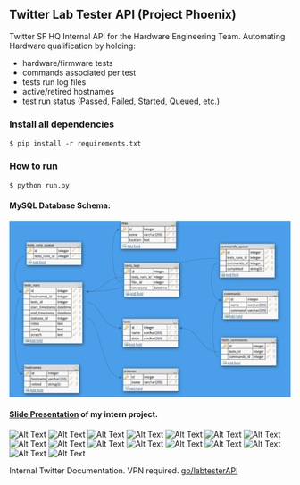 ## Twitter Lab Tester API (Project Phoenix) 

Twitter SF HQ Internal API for the Hardware Engineering Team. 
Automating Hardware qualification by holding:
* hardware/firmware tests
* commands associated per test
* tests run log files
* active/retired hostnames
* test run status (Passed, Failed, Started, Queued, etc.)

### Install all dependencies
```
$ pip install -r requirements.txt
```

### How to run
```
$ python run.py
```

#### MySQL Database Schema:
![Alt Text](https://github.com/jimenezjose/Phoenix/blob/master/docs/files/images/Twitter%20LabTester%20API%20Schema.png)

#### [Slide Presentation](https://github.com/jimenezjose/Twitter-Lab-Tester-Api/blob/master/docs/files/Labtester.pdf) of my intern project.
![Alt Text](https://github.com/jimenezjose/Twitter-Lab-Tester-Api/blob/master/docs/files/slides/Labtester-1.png)
![Alt Text](https://github.com/jimenezjose/Twitter-Lab-Tester-Api/blob/master/docs/files/slides/Labtester-2.png)
![Alt Text](https://github.com/jimenezjose/Twitter-Lab-Tester-Api/blob/master/docs/files/slides/Labtester-3.png)
![Alt Text](https://github.com/jimenezjose/Twitter-Lab-Tester-Api/blob/master/docs/files/slides/Labtester-4.png)
![Alt Text](https://github.com/jimenezjose/Twitter-Lab-Tester-Api/blob/master/docs/files/slides/Labtester-5.png)
![Alt Text](https://github.com/jimenezjose/Twitter-Lab-Tester-Api/blob/master/docs/files/slides/Labtester-6.png)
![Alt Text](https://github.com/jimenezjose/Twitter-Lab-Tester-Api/blob/master/docs/files/slides/Labtester-7.png)
![Alt Text](https://github.com/jimenezjose/Twitter-Lab-Tester-Api/blob/master/docs/files/slides/Labtester-8.png)
![Alt Text](https://github.com/jimenezjose/Twitter-Lab-Tester-Api/blob/master/docs/files/slides/Labtester-9.png)
![Alt Text](https://github.com/jimenezjose/Twitter-Lab-Tester-Api/blob/master/docs/files/slides/Labtester-10.png)
![Alt Text](https://github.com/jimenezjose/Twitter-Lab-Tester-Api/blob/master/docs/files/slides/Labtester-11.png)
![Alt Text](https://github.com/jimenezjose/Twitter-Lab-Tester-Api/blob/master/docs/files/slides/Labtester-12.png)
![Alt Text](https://github.com/jimenezjose/Twitter-Lab-Tester-Api/blob/master/docs/files/slides/Labtester-13.png)
![Alt Text](https://github.com/jimenezjose/Twitter-Lab-Tester-Api/blob/master/docs/files/slides/Labtester-14.png)
![Alt Text](https://github.com/jimenezjose/Twitter-Lab-Tester-Api/blob/master/docs/files/slides/Labtester-15.png)
![Alt Text](https://github.com/jimenezjose/Twitter-Lab-Tester-Api/blob/master/docs/files/slides/Labtester-16.png)


Internal Twitter Documentation. VPN required. 
[go/labtesterAPI](https://confluence.twitter.biz/pages/viewpage.action?pageId=107089361)
